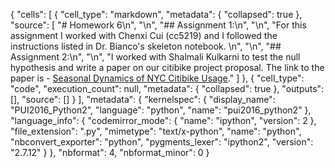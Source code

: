 {
 "cells": [
  {
   "cell_type": "markdown",
   "metadata": {
    "collapsed": true
   },
   "source": [
    "# Homework 6\n",
    "\n",
    "## Assignment 1:\n",
    "\n",
    "For this assignment I worked with Chenxi Cui (cc5219) and I followed the instructions listed in Dr. Bianco's skeleton notebook. \n",
    "\n",
    "## Assignment 2:\n",
    "\n",
    "I worked with Shalmali Kulkarni to test the null hypothesis and write a paper on our citibike project proposal. The link to the paper is - [Seasonal Dynamics of NYC Citibike Usage](https://www.authorea.com/users/106040/articles/134260/_show_article)."
   ]
  },
  {
   "cell_type": "code",
   "execution_count": null,
   "metadata": {
    "collapsed": true
   },
   "outputs": [],
   "source": []
  }
 ],
 "metadata": {
  "kernelspec": {
   "display_name": "PUI2016_Python2",
   "language": "python",
   "name": "pui2016_python2"
  },
  "language_info": {
   "codemirror_mode": {
    "name": "ipython",
    "version": 2
   },
   "file_extension": ".py",
   "mimetype": "text/x-python",
   "name": "python",
   "nbconvert_exporter": "python",
   "pygments_lexer": "ipython2",
   "version": "2.7.12"
  }
 },
 "nbformat": 4,
 "nbformat_minor": 0
}
